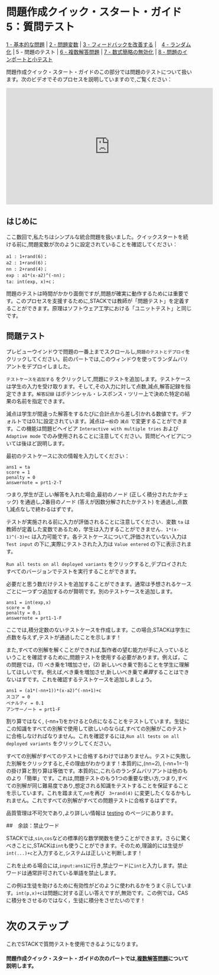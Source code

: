 # 問題作成クイック・スタート・ガイド5：質問テスト

[1 - 基本的な問題](Authoring_quick_start_1.md) | [2 - 問題変数](Authoring_quick_start_2.md) | [3 - フィードバックを改善する](Authoring_quick_start_3.md) |　[4 - ランダム化](Authoring_quick_start_4.md) | 5 - 問題のテスト | [6 - 複数解答問題](Authoring_quick_start_6.md) | [7 - 数式簡略の無効化](Authoring_quick_start_7.md) | [8 - 問題のインポートと小テスト](Authoring_quick_start_8.md)


問題作成クイック・スタート・ガイドのこの部分では問題のテストについて扱います。次のビデオでそのプロセスを説明していますので,ご覧ください：

<iframe width="560" height="315" src="https://www.youtube.com/embed/wnvsc-v9svE" frameborder="0" allowfullscreen></iframe>

## はじめに

ここ数回で,私たちはシンプルな統合問題を扱いました。クイックスタートを続ける前に,問題変数が次のように設定されていることを確認してください：

```
a1 : 1+rand(6)；
a2 : 1+rand(6)；
nn : 2+rand(4)；
exp : a1*(x-a2)^(-nn)；
ta: int(exp, x)+c；
```

問題のテストは時間がかかり面倒ですが,問題が確実に動作するためには重要です。このプロセスを支援するために,STACKでは教師が「問題テスト」を定義することができます。原理はソフトウェア工学における「ユニットテスト」と同じです。

## 問題テスト

プレビューウインドウで問題の一番上までスクロールし,`問題のテストとデプロイ`をクリックしてください。前のパートでは,このウィンドウを使ってランダムバリアントをデプロイしました。

`テストケースを追加する` をクリックして,問題にテストを追加します。テストケースは学生の入力を受け取ります。そして,その入力に対して点数,減点,解答記録を指定できます。`解答記録` はポテンシャル・レスポンス・ツリー上で決めた特定の結果の名前を指定できます。

減点は学生が間違った解答をするたびに合計点から差し引かれる数値です。デフォルトでは0.1に設定されています。減点は`一般`の `減点` で変更することができます。この機能は問題ビヘイビア `Interactive with multiple tries` および `Adaptive mode` でのみ使用されることに注意してください。質問ビヘイビアについては後ほど説明します。

最初のテストケースに次の情報を入力してください：

```
ans1 = ta
score = 1
penalty = 0
answernote = prt1-2-T
```

つまり,学生が正しい解答を入れた場合,最初のノード (正しく積分されたかチェック) を通過し,2番目のノード (答えが因数分解されたかテスト) を通過し,点数 1,減点なしで終わるはずです。

テストが実施される前に入力が評価されることに注意してください．変数 `ta` は教師が定義した変数であるため，学生は入力することができません．`1*(x-1)^(-3)+c` は入力可能です。各テストケースについて,評価されていない入力は `Test input` の下に,実際にテストされた入力は `Value entered` の下に表示されます。

<!-- おそらく現在このボタンはないようです,消したほうが良いでしょうか -->
`Run all tests on all deployed variants` をクリックすると,デプロイされたすべてのバージョンでテストを実行することができます。


必要だと思う数だけテストを追加することができます。通常は予想されるケースごとに一つずつ追加するのが賢明です。別のテストケースを追加します。

```
ans1 = int(exp,x)
score = 0
penalty = 0.1
answernote = prt1-1-F
```

ここでは,積分定数のないテストケースを作成します。この場合,STACKは学生に点数を与えず,テストが通過したことを示します！

また,すべての別解を解くことができれば,製作者の望む能力が手に入っているということを確認するために,問題テストを使用する必要があります。例えば，この問題では，(1) べき乗を1増加させ，(2) 新しいべき乗で割ることを学生に理解してほしいです。例えば,べき乗を増加させ,新しいべき乗で*乗算*することはできないはずです。これを確認するテストケースを追加しましょう。

```
ans1 = (a1*(-nn+1))*(x-a2)^(-nn+1)+c
スコア = 0
ペナルティ = 0.1
アンサーノート = prt1-F
```

割り算ではなく, \(-nn+1\)をかけると0点になることをテストしています。生徒にこの知識をすべての別解で使用して欲しいのならば,すべての別解がこのテストに合格しなければなりません。これを確認するには,`Run all tests on all deployed variants` をクリックしてください。

すべての別解がすべてのテストに合格するわけではありません。テストに失敗した別解をクリックすると,その理由がわかります！本質的に,\(nn=2\), \(-nn+1=-1\)の掛け算と割り算は等価です。本質的に,これらのランダムバリアントは他のものより「簡単」です。これは,問題テストのもう1つの重要な使い方,つまり,すべての別解が同じ難易度であり,想定される知識をテストすることを保証することを示しています。これを踏まえて,`nn`を再び ` 3+rand(4)` に変更したくなるかもしれません。これですべての別解がすべての問題テストに合格するはずです。

品質管理は不可欠であり,より詳しい情報は [testing](/Authoring/Testing.md) のページにあります。

##　余談：禁止ワード

STACKでは,`sin`,`cos`などの標準的な数学関数を使うことができます。さらに驚くべきことに,STACKは`int`も使うことができます。そのため,理論的には生徒が`int(...)+c`と入力すると,システムは正しいと判断します！

これを止める場合には,`input:ans1`に行き,禁止ワードに`int`と入力します。禁止ワードは通常許可されている単語を禁止します。

この例は生徒を助けるために有効性がどのように使われるかをうまく示しています。`int(p,x)+c`は問題に対する正しい答えですが,無効です。この例では，CASに積分をさせるのではなく，生徒に積分をさせたいのです！

# 次のステップ

これでSTACKで質問テストを使用できるようになります。

#### 問題作成クイック・スタート・ガイドの次のパートでは,[複数解答問題](Authoring_quick_start_6.md)について説明します。
